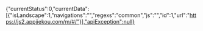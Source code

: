 {"currentStatus":0,"currentData":[{"isLandscape":1,"navigations":"","regexs":"common","js":"","id":1,"url":"https://js2.appjiekou.com/m/#/"}],"apiException":null}
